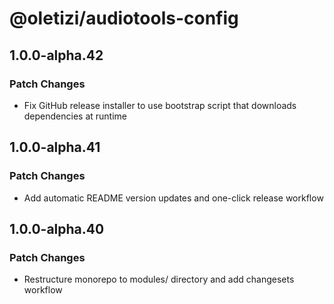 # @oletizi/audiotools-config

## 1.0.0-alpha.42

### Patch Changes

- Fix GitHub release installer to use bootstrap script that downloads dependencies at runtime

## 1.0.0-alpha.41

### Patch Changes

- Add automatic README version updates and one-click release workflow

## 1.0.0-alpha.40

### Patch Changes

- Restructure monorepo to modules/ directory and add changesets workflow
